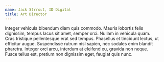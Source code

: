 ```yaml
---
name: Jack Strrout, ID Digital
title: Art Director
---
```


Integer vehicula bibendum diam quis commodo. Mauris lobortis felis dignissim, tempus lacus sit amet, semper orci. Nullam in vehicula quam. Cras tristique pellentesque erat sed tempus. Phasellus et tincidunt lectus, ut efficitur augue. Suspendisse rutrum nisl sapien, nec sodales enim blandit pharetra. Integer orci arcu, interdum at eleifend eu, gravida non neque. Fusce tellus est, pretium non dignissim eget, feugiat quis nunc.